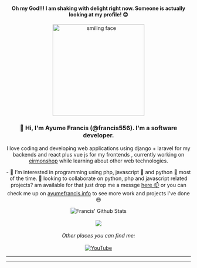 <div align='center'>
    <h4> Oh my God!!! I am shaking with delight right now. Someone is actually looking at my profile! 😊 </h4>
    <img src="https://media.giphy.com/media/offRxUVDyEXFjbSnMH/giphy.gif" style="height: 250px;" alt="smiling face">
</div>
<div align='center'>
    <h3>👋 Hi, I'm Ayume Francis (@francis556). I'm a software developer.</h3> 
    <p>I love coding and developing web applications using  django + laravel for my backends and react plus vue js for my frontends , currently working on <a href="https://eirmonshop.com" target="_blank">eirmonshop</a> while learning about other web technologies.</p>
    <p>- 👀 I’m interested in programming using  php, javascript 🌱 and python 💖 most of the time. 💞️ looking to collaborate on python, php and javascript related projects? am available for that just drop me a messge <a href="https://ayumefrancis.info/contact" target='_blank' >here 📫</a> or you can check me up on  <a href="https://ayumefrancis.info" target='_blank'>ayumefrancis.info</a> to see more work and projects I've done 😎 </p>
</div>

<div align="center">
    <img align="center" src="https://github-readme-stats.vercel.app/api?username=francis556&&hide=issues&show_icons=true&title_color=161e2e&icon_color=31c48d&text_color=4b5563&bg_color=f4f5f7" alt="Francis' Github Stats">
</div>
<br>
<div align='center'>
    <img align='center' src='https://github-readme-stats.vercel.app/api/top-langs/?username=francis556&hide=scss,css,less,shell,html, blade, ruby&show_icons=true&title_color=161e2e&icon_color=31c48d&text_color=4b5563&bg_color=f4f5f7'>
    <br>
    <br>
    <i>Other places you can find me:</i>
    <br>
    <br>
    <a href="https://www.youtube.com/channel/UCpUk_EERS3VSu39YMedNHlA" target="_blank"><img src="https://img.shields.io/badge/YouTube-%23E4405F.svg?&style=flat-square&logo=youtube&logoColor=white" alt="YouTube"></a>
</div>
<hr>
<hr>

